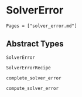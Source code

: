# SolverError 

```@contents
Pages = ["solver_error.md"]
```

## Abstract Types

```@docs
SolverError

SolverErrorRecipe
```

```@docs
complete_solver_error 

compute_solver_error
```
